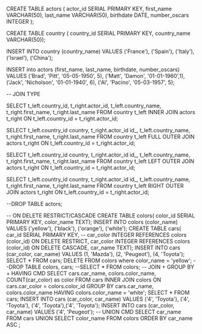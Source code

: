CREATE TABLE actors (
  actor_id SERIAL PRIMARY KEY,
  first_name VARCHAR(50),
  last_name VARCHAR(50),
  birthdate DATE, 
  number_oscars INTEGER
);

CREATE TABLE country (
    country_id SERIAL PRIMARY KEY,
    country_name VARCHAR(50));

INSERT INTO country (country_name)
VALUES
('France'),
('Spain'),
('Italy'),
('Israel'),
('China');

INSERT into actors (first_name, last_name, birthdate, number_oscars)
VALUES
('Brad', 'Pitt', '05-05-1950', 5),
('Matt', 'Damon', '01-01-1960',1),
('Jack', 'Nicholson', '01-01-1940', 6),
('Al', 'Pacino', '05-03-1957', 5);

-- JOIN TYPE 

SELECT t_left.country_id, t_right.actor_id, t_left.country_name, t_right.first_name, t_right.last_name
FROM country  t_left
INNER JOIN actors t_right
ON t_left.country_id = t_right.actor_id;

SELECT t_left.country_id country, t_right.actor_id id_, t_left.country_name, t_right.first_name, t_right.last_name
FROM country t_left
FULL OUTER JOIN actors t_right
ON t_left.country_id = t_right.actor_id;

SELECT t_left.country_id country, t_right.actor_id id_, t_left.country_name, t_right.first_name, t_right.last_name
FROM country t_left
LEFT OUTER JOIN actors t_right
ON t_left.country_id = t_right.actor_id;

SELECT t_left.country_id country, t_right.actor_id id_, t_left.country_name, t_right.first_name, t_right.last_name
FROM country t_left
RIGHT OUTER JOIN actors t_right
ON t_left.country_id = t_right.actor_id;

--DROP TABLE actors;

-- ON DELETE RESTRICT/CASCADE
CREATE TABLE colors(
color_id SERIAL PRIMARY KEY,
color_name TEXT);
INSERT INTO colors (color_name)
VALUES ('yellow'), ('black'), ('orange'), ('white');
CREATE TABLE cars(
car_id SERIAL PRIMARY KEY,
-- car_color INTEGER REFERENCES colors (color_id) ON DELETE RESTRICT,
car_color INTEGER REFERENCES colors (color_id) ON DELETE CASCADE,
car_name TEXT);
INSERT INTO cars (car_color, car_name)
VALUES (1, 'Mazda'), (2, 'Peugeot'), (4, 'Toyota');
SELECT * FROM cars;
DELETE FROM colors where color_name = 'yellow';
--DROP TABLE colors, cars;
--SELECT * FROM colors;
-- JOIN + GROUP BY + HAVING CMD
SELECT cars.car_name, colors.color_name, COUNT(car_color) as color 
FROM cars 
INNER JOIN colors 
ON cars.car_color = colors.color_id
GROUP BY cars.car_name, colors.color_name
HAVING colors.color_name = 'white';
SELECT * FROM cars;
INSERT INTO cars (car_color, car_name) VALUES ('4', 'Toyota'), ('4', 'Toyota'), ('4', 'Toyota'),('4', 'Toyota');
INSERT INTO cars (car_color, car_name) VALUES ('4', 'Peugeot');
-- UNION CMD
SELECT
    car_name
FROM
    cars
UNION
SELECT
    color_name
FROM
    colors
ORDER BY 
 car_name ASC ;